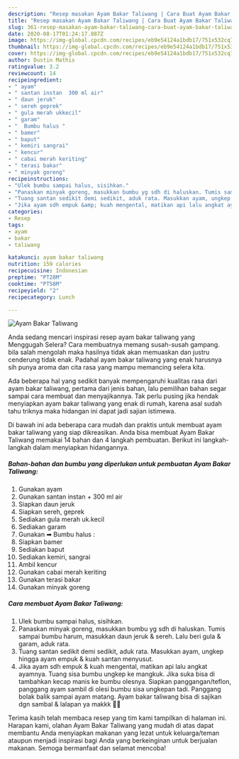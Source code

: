 ```yaml
---
description: "Resep masakan Ayam Bakar Taliwang | Cara Buat Ayam Bakar Taliwang Yang Lezat"
title: "Resep masakan Ayam Bakar Taliwang | Cara Buat Ayam Bakar Taliwang Yang Lezat"
slug: 361-resep-masakan-ayam-bakar-taliwang-cara-buat-ayam-bakar-taliwang-yang-lezat
date: 2020-08-17T01:24:17.887Z
image: https://img-global.cpcdn.com/recipes/eb9e54124a1bdb17/751x532cq70/ayam-bakar-taliwang-foto-resep-utama.jpg
thumbnail: https://img-global.cpcdn.com/recipes/eb9e54124a1bdb17/751x532cq70/ayam-bakar-taliwang-foto-resep-utama.jpg
cover: https://img-global.cpcdn.com/recipes/eb9e54124a1bdb17/751x532cq70/ayam-bakar-taliwang-foto-resep-utama.jpg
author: Dustin Mathis
ratingvalue: 3.2
reviewcount: 14
recipeingredient:
- " ayam"
- " santan instan  300 ml air"
- " daun jeruk"
- " sereh geprek"
- " gula merah ukkecil"
- " garam"
- "  Bumbu halus "
- " bamer"
- " baput"
- " kemiri sangrai"
- " kencur"
- " cabai merah keriting"
- " terasi bakar"
- " minyak goreng"
recipeinstructions:
- "Ulek bumbu sampai halus, sisihkan."
- "Panaskan minyak goreng, masukkan bumbu yg sdh di haluskan. Tumis sampai bumbu harum, masukkan daun jeruk &amp; sereh. Lalu beri gula &amp; garam, aduk rata."
- "Tuang santan sedikit demi sedikit, aduk rata. Masukkan ayam, ungkep hingga ayam empuk &amp; kuah santan menyusut."
- "Jika ayam sdh empuk &amp; kuah mengental, matikan api lalu angkat ayamnya. Tuang sisa bumbu ungkep ke mangkuk. Jika suka bisa di tambahkan kecap manis ke bumbu olesnya. Siapkan panggangan/teflon, panggang ayam sambil di olesi bumbu sisa ungkepan tadi. Panggang bolak balik sampai ayam matang. Ayam bakar taliwang bisa di sajikan dgn sambal &amp; lalapan ya makkk 🍗🤤"
categories:
- Resep
tags:
- ayam
- bakar
- taliwang

katakunci: ayam bakar taliwang 
nutrition: 159 calories
recipecuisine: Indonesian
preptime: "PT28M"
cooktime: "PT58M"
recipeyield: "2"
recipecategory: Lunch

---
```



![Ayam Bakar Taliwang](https://img-global.cpcdn.com/recipes/eb9e54124a1bdb17/751x532cq70/ayam-bakar-taliwang-foto-resep-utama.jpg)

Anda sedang mencari inspirasi resep ayam bakar taliwang yang Menggugah Selera? Cara membuatnya memang susah-susah gampang. bila salah mengolah maka hasilnya tidak akan memuaskan dan justru cenderung tidak enak. Padahal ayam bakar taliwang yang enak harusnya sih punya aroma dan cita rasa yang mampu memancing selera kita.



Ada beberapa hal yang sedikit banyak mempengaruhi kualitas rasa dari ayam bakar taliwang, pertama dari jenis bahan, lalu pemilihan bahan segar sampai cara membuat dan menyajikannya. Tak perlu pusing jika hendak menyiapkan ayam bakar taliwang yang enak di rumah, karena asal sudah tahu triknya maka hidangan ini dapat jadi sajian istimewa.


Di bawah ini ada beberapa cara mudah dan praktis untuk membuat ayam bakar taliwang yang siap dikreasikan. Anda bisa membuat Ayam Bakar Taliwang memakai 14 bahan dan 4 langkah pembuatan. Berikut ini langkah-langkah dalam menyiapkan hidangannya.

<!--inarticleads1-->

##### Bahan-bahan dan bumbu yang diperlukan untuk pembuatan Ayam Bakar Taliwang:

1. Gunakan  ayam
1. Gunakan  santan instan + 300 ml air
1. Siapkan  daun jeruk
1. Siapkan  sereh, geprek
1. Sediakan  gula merah uk.kecil
1. Sediakan  garam
1. Gunakan  ➡ Bumbu halus :
1. Siapkan  bamer
1. Sediakan  baput
1. Sediakan  kemiri, sangrai
1. Ambil  kencur
1. Gunakan  cabai merah keriting
1. Gunakan  terasi bakar
1. Gunakan  minyak goreng




<!--inarticleads2-->

##### Cara membuat Ayam Bakar Taliwang:

1. Ulek bumbu sampai halus, sisihkan.
1. Panaskan minyak goreng, masukkan bumbu yg sdh di haluskan. Tumis sampai bumbu harum, masukkan daun jeruk &amp; sereh. Lalu beri gula &amp; garam, aduk rata.
1. Tuang santan sedikit demi sedikit, aduk rata. Masukkan ayam, ungkep hingga ayam empuk &amp; kuah santan menyusut.
1. Jika ayam sdh empuk &amp; kuah mengental, matikan api lalu angkat ayamnya. Tuang sisa bumbu ungkep ke mangkuk. Jika suka bisa di tambahkan kecap manis ke bumbu olesnya. Siapkan panggangan/teflon, panggang ayam sambil di olesi bumbu sisa ungkepan tadi. Panggang bolak balik sampai ayam matang. Ayam bakar taliwang bisa di sajikan dgn sambal &amp; lalapan ya makkk 🍗🤤




Terima kasih telah membaca resep yang tim kami tampilkan di halaman ini. Harapan kami, olahan Ayam Bakar Taliwang yang mudah di atas dapat membantu Anda menyiapkan makanan yang lezat untuk keluarga/teman ataupun menjadi inspirasi bagi Anda yang berkeinginan untuk berjualan makanan. Semoga bermanfaat dan selamat mencoba!
